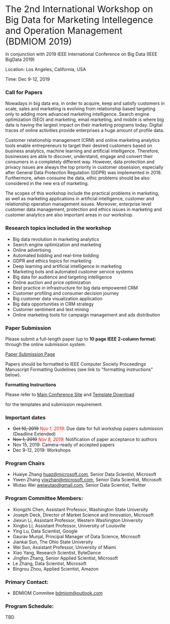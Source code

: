 <span style="font-size: 2em;">
The 2nd International Workshop on Big Data for Marketing Intellegence and Operation Management (BDMIOM 2019)</span>

<span style="font-size: 1em;">In conjunction with 2019 IEEE International Conference on Big Data (IEEE BigData 2019)</span>

<span style="font-size: 1em;">Location: Los Angeles, California, USA</span>

<span style="font-size: 1em;">Time: Dec 9-12, 2019</span>

### Call for Papers
Nowadays in big data era, in order to acquire, keep and satisfy customers in scale, sales and marketing is evolving from relationship based targeting only to adding more advanced marketing intelligence. Search engine optimization (SEO) and marketing, email marketing, and mobile is where big data is having the largest impact on their marketing programs today. Digital traces of online activities provide enterprises a huge amount of profile data. 

Customer relationship management (CRM) and online marketing analytics tools enable entrepreneurs to target their desired customers based on business analytics, machine learning and artificial intelligence. Therefore, businesses are able to discover, understand, engage and convert their consumers in a completely different way. However, data protection and privacy issues are always the top priority in customer obsession, especially after General Data Protection Regulation (GDPR) was implemented in 2018. Furthermore, when consume the data, ethic problems should be also considered in the new era of marketing.
 
The scopes of this workshop include the practical problems in marketing, as well as marketing applications in artificial intelligence, customer and relationship operation management issues. Moreover, enterprise level customer data management, protection and ethics issues in marketing and customer analytics are also important areas in our workshop. 

### Research topics included in the workshop
-	Big data revolution in marketing analytics
-	Search engine optimization and marketing
-	Online advertising
- Automated bidding and real-time bidding
-	GDPR and ethics topics for marketing
-	Deep learning and artificial intelligence in marketing
-	Marketing bots and automated customer service systems
-	Big data for audience and targeting intelligence
-	Online auction and price optimization
-	Best practice in infrastructure for big data empowered CRM
-	Customer profiling and consumer decision journey
-	Big customer data visualization application
-	Big data opportunities in CRM strategy
-	Customer sentiment and text mining 
- Online marketing tools for campaign management and ads distribution

### Paper Submission
Please submit a full-length paper (up to **10 page IEEE 2-column format**) through the online submission system.

[Paper Submission Page](https://wi-lab.com/cyberchair/2019/bigdata19/index.php)

Papers should be formatted to IEEE Computer Society Proceedings Manuscript Formatting Guidelines (see link to "formatting instructions" below). 

**Formatting Instructions**

Please refer to 
[Main Conference Site](http://cci.drexel.edu/bigdata/bigdata2019/CallPapers.html) and [Template Download](https://www.ieee.org/conferences/publishing/templates.html)

for the templates and submission requirement.


### Important dates
- ~~Oct 10, 2019~~ <span style="color:red"> *Nov 1, 2019*</span>: Due date for full workshop papers submission (Deadline Extended)
- ~~Nov 1, 2019~~  <span style="color:red"> *Nov 8, 2019*</span>: Notification of paper acceptance to authors
- Nov 15, 2019: Camera-ready of accepted papers
- Dec 9-12, 2019: Workshops

### Program Chairs
- Huaiye Zhang <huaz@microsoft.com>, Senior Data Scientist, Microsoft
- Yiwen Zhang <yiwzhan@microsoft.com>, Senior Data Scientist, Microsoft
- Wutao Wei <weiwutao@gmail.com>, Senior Data Scientist, Twitter

### Program Committee Members:
- Xiongzhi Chen, Assistant Professor, Washington State University
- Joseph Deck, Director of Market Science and Innovation, Microsoft
- Jiexun Li, Assistant Professor, Western Washington University
- Xingbo Li, Assistant Professor, University of Louisville
- Ying Lu, Data Scientist, Google
- Gaurav Munjal, Principal Manager of Data Science, Microsoft
- Jiankai Sun, The Ohio State University
- Wei Sun, Assistant Professor, University of Miami
- Xiao Yang, Research Scientist, ByteDance
- Jingfen Zhang, Senior Applied Scientist, Microsoft  
- Le Zhang, Data Scientist, Microsoft
- Bingrou Zhou, Applied Scientist, Amazon

### Primary Contact:
- BDMIOM Commitee <bdmiom@outlook.com>

### Program Schedule:
TBD
